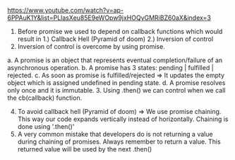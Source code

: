 https://www.youtube.com/watch?v=ap-6PPAuK1Y&list=PLlasXeu85E9eWOpw9jxHOQyGMRiBZ60aX&index=3

1. Before promise we used to depend on callback functions which would result in
   1.) Callback Hell (Pyramid of doom)
   2.) Inversion of control
2. Inversion of control is overcome by using promise.
   
a. A promise is an object that represents eventual completion/failure of an asynchronous operation.
b. A promise has 3 states: pending | fulfilled | rejected.
c. As soon as promise is fulfilled/rejected => It updates the empty object which is assigned undefined in pending state.
d. A promise resolves only once and it is immutable. 
3. Using .then() we can control when we call the cb(callback) function.

4. To avoid callback hell (Pyramid of doom) => We use promise chaining. This way our code expands vertically instead of horizontally. Chaining is done using '.then()'
5. A very common mistake that developers do is not returning a value during chaining of promises. Always remember to return a value. This returned value will be used by the next .then()
